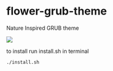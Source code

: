 # flower-grub-theme

Nature Inspired GRUB theme

![](https://github.com/abhishek-mallav/flower-grub-theme/blob/main/preview.png)

to install run install.sh in terminal

```bash
./install.sh
```
